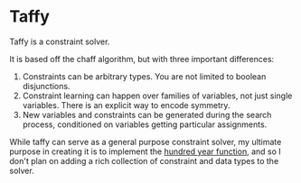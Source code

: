 Taffy
=====

Taffy is a constraint solver.

It is based off the chaff algorithm, but with three important differences:

1. Constraints can be arbitrary types. You are not limited to
   boolean disjunctions.
1. Constraint learning can happen over families of variables, not just
   single variables. There is an explicit way to encode symmetry.
1. New variables and constraints can be generated during the search
   process, conditioned on variables getting particular assignments.

While taffy can serve as a general purpose constraint solver, my ultimate
purpose in creating it is to implement the
[hundred year function](http://sciolizer.com/blog/2012/09/10/the-hundred-year-function/),
and so I don't plan on adding a rich collection of constraint and data types
to the solver.
